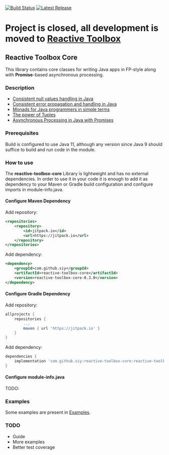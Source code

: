 [![Build Status](https://travis-ci.org/siy/reactive-toolbox-core.svg?branch=master)](https://travis-ci.org/siy/reactive-toolbox-core)
[![Latest Release](https://jitpack.io/v/siy/reactive-toolbox-core.svg)](https://jitpack.io/#siy/reactive-toolbox-core)

# Project is closed, all development is moved to [Reactive Toolbox](https://github.com/siy/reactive-toolbox)

## Reactive Toolbox Core

This library contains core classes for writing Java apps in FP-style along with __Promise__-based asynchronous processing.

### Description
 - [Consistent null values handling in Java](https://dev.to/siy/consistent-null-values-handling-in-java-3c5e)
 - [Consistent error propagation and handling in Java](https://dev.to/siy/consistent-error-propagation-and-handling-in-java-158j)
 - [Monads for Java programmers in simple terms](https://dev.to/siy/monads-for-java-programmers-in-simple-terms-1959)
 - [The power of Tuples](https://dev.to/siy/the-power-of-tuples-2cf4)
 - [Asynchronous Processing in Java with Promises](https://dev.to/siy/asynchronous-processing-in-java-with-promises-2oj0)

### Prerequisites
Build is configured to use Java 11, although any version since Java 9 should suffice
to build and run code in the module.

### How to use
The __reactive-toolbox-core__ Library is lightweight and has no external dependencies. In order to use it in your code
it is enough to add it as dependency to your Maven or Gradle build configuration and configure imports in module-info.java. 
 
#### Configure Maven Dependency

Add repository:
```xml
<repositories>
    <repository>
        <id>jitpack.io</id>
        <url>https://jitpack.io</url>
    </repository>
</repositories>
```
Add dependency:
```xml
<dependency>
    <groupId>com.github.siy</groupId>
    <artifactId>reactive-toolbox-core</artifactId>
    <version>reactive-toolbox-core-0.3.0</version>
</dependency>
```
#### Configure Gradle Dependency

Add repository:
```groovy
allprojects {
    repositories {
        ...
        maven { url 'https://jitpack.io' }
    }
}
```
Add dependency:
```groovy
dependencies {
    implementation 'com.github.siy:reactive-toolbox-core:reactive-toolbox-core-0.3.0'
}
```
#### Configure module-info.java
TODO:
### Examples

Some examples are present in [Examples](https://github.com/siy/reactive-toolbox-core/tree/master/src/test/java/org/reactivetoolbox/core/examples).

### TODO
 - Guide
 - More examples
 - Better test coverage
 
